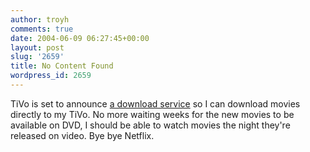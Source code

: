 ```yaml
---
author: troyh
comments: true
date: 2004-06-09 06:27:45+00:00
layout: post
slug: '2659'
title: No Content Found
wordpress_id: 2659
---
```


TiVo is set to announce [a download service](http://www.nytimes.com/2004/06/09/technology/09net.html) so I can download movies directly to my TiVo. No more waiting weeks for the new movies to be available on DVD, I should be able to watch movies the night they're released on video. Bye bye Netflix.
